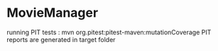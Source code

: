 # MovieManager

running PIT tests  : mvn org.pitest:pitest-maven:mutationCoverage
PIT reports are generated in target folder 